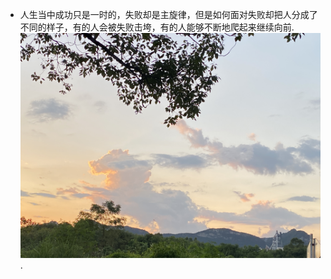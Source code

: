 - 人生当中成功只是一时的，失败却是主旋律，但是如何面对失败却把人分成了不同的样子，有的人会被失败击垮，有的人能够不断地爬起来继续向前.  
![坚持](https://github.com/Mrhelloyang/Mrhelloyang/blob/main/%E7%85%A7%E7%89%87.jpg).
